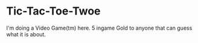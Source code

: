 # Tic-Tac-Toe-Twoe
I'm doing a Video Game(tm) here. 5 ingame Gold to anyone that can guess what it is about.
